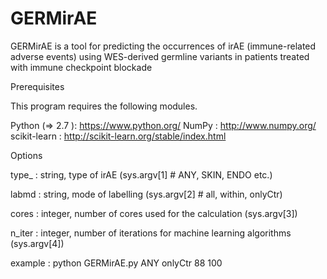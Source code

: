 # GERMirAE

GERMirAE is a tool for predicting the occurrences of irAE (immune-related adverse events) using WES-derived germline variants in patients treated with immune checkpoint blockade

Prerequisites

This program requires the following modules.

Python (=> 2.7 ): https://www.python.org/
NumPy : http://www.numpy.org/
scikit-learn : http://scikit-learn.org/stable/index.html

Options

type_ : string, type of irAE (sys.argv[1] # ANY, SKIN, ENDO etc.)

labmd : string, mode of labelling (sys.argv[2] # all, within, onlyCtr)

cores : integer, number of cores used for the calculation (sys.argv[3])

n_iter : integer, number of iterations for machine learning algorithms (sys.argv[4])

example :  python GERMirAE.py ANY onlyCtr 88 100

